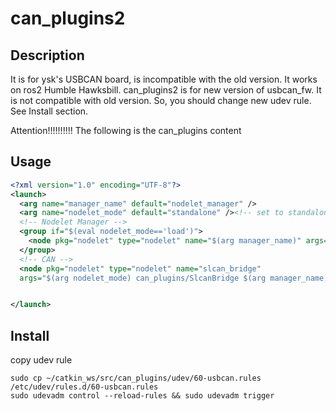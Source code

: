 can_plugins2
====
## Description
It is for ysk's USBCAN board, is incompatible with the old version.
It works on ros2 Humble Hawksbill.
can_plugins2 is for new version of usbcan_fw. It is not compatible with old version.
So, you should change new udev rule. See Install section.


Attention!!!!!!!!!!
The following is the can_plugins content

## Usage
```xml
<?xml version="1.0" encoding="UTF-8"?>
<launch>
  <arg name="manager_name" default="nodelet_manager" />
  <arg name="nodelet_mode" default="standalone" /><!-- set to standalone if you want to use as node-->
  <!-- Nodelet Manager -->
  <group if="$(eval nodelet_mode=='load')">
    <node pkg="nodelet" type="nodelet" name="$(arg manager_name)" args="manager" output="screen"/>
  </group>
  <!-- CAN -->
  <node pkg="nodelet" type="nodelet" name="slcan_bridge" 
  args="$(arg nodelet_mode) can_plugins/SlcanBridge $(arg manager_name)" output="screen"/>


</launch>
```

## Install
copy udev rule
```
sudo cp ~/catkin_ws/src/can_plugins/udev/60-usbcan.rules /etc/udev/rules.d/60-usbcan.rules
sudo udevadm control --reload-rules && sudo udevadm trigger
```
